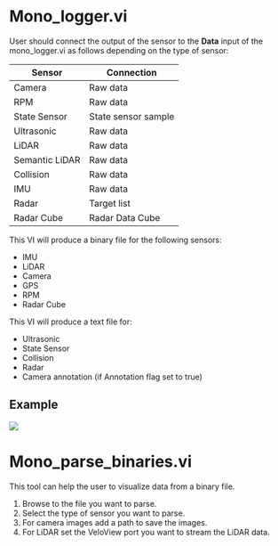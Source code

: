 # Mono_logger.vi
User should connect the output of the sensor to the **Data** input of the mono_logger.vi as follows depending on the type of sensor:   

|  Sensor  |  Connection  |   
|---|---|   
|  Camera | Raw data |   
|  RPM |Raw data  |   
|  State Sensor | State sensor sample  |   
|  Ultrasonic | Raw data  |   
|  LiDAR | Raw data  |   
|  Semantic LiDAR | Raw data  |   
|  Collision | Raw data  |   
|  IMU | Raw data  |   
|  Radar | Target list  |  
|  Radar Cube | Radar Data Cube  |   


This VI will produce a binary file for the following sensors:   

   - IMU   
   - LiDAR   
   - Camera   
   - GPS   
   - RPM   
   - Radar Cube   
  
This VI will produce a text file for: 

   - Ultrasonic   
   - State Sensor   
   - Collision   
   - Radar   
   - Camera annotation (if Annotation flag set to true)   

## Example
<p class="img_container">
<img class="lg_img" src="../logger.png"/>
</p>

# Mono_parse_binaries.vi

This tool can help the user to visualize data from a binary file.

1. Browse to the file you want to parse.
2. Select the type of sensor you want to parse.
3. For camera images add a path to save the images. 
4. For LiDAR set the VeloView port you want to stream the LiDAR data.
